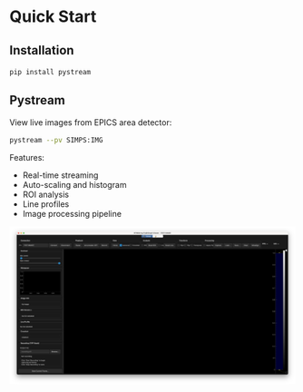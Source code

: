 # Quick Start

## Installation

```bash
pip install pystream
```

## Pystream

View live images from EPICS area detector:

```bash
pystream --pv SIMPS:IMG
```

Features:
- Real-time streaming
- Auto-scaling and histogram
- ROI analysis
- Line profiles
- Image processing pipeline


![Viewer plugin](./Images/pystream.png)


